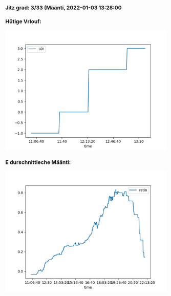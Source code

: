 ### Jitz grad: 3/33 (Määnti, 2022-01-03 13:28:00

### Hütige Vrlouf:
![Graph](Today.png)

### E durschnittleche Määnti:
![Graph](Määnti.png)